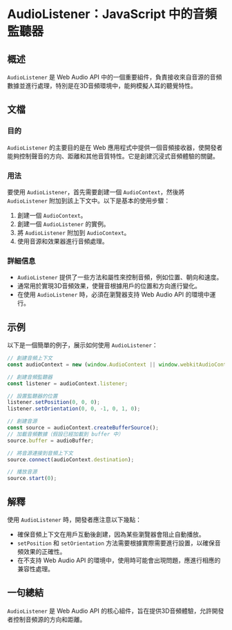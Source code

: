 <!--
Meta Description: # AudioListener：JavaScript 中的音頻監聽器 ## 概述 `AudioListener` 是 Web Audio API 中的一個重要組件，負責接收來自音源的音頻數據並進行處理，特別是在3D音頻環境中，能夠模擬人耳的聽覺特性。 ## 文檔 ### 目的 `AudioListe...
Meta Keywords: audiolistener, audiocontext, web, audio, api
-->

# AudioListener：JavaScript 中的音頻監聽器

## 概述
`AudioListener` 是 Web Audio API 中的一個重要組件，負責接收來自音源的音頻數據並進行處理，特別是在3D音頻環境中，能夠模擬人耳的聽覺特性。

## 文檔
### 目的
`AudioListener` 的主要目的是在 Web 應用程式中提供一個音頻接收器，使開發者能夠控制聲音的方向、距離和其他音質特性。它是創建沉浸式音頻體驗的關鍵。

### 用法
要使用 `AudioListener`，首先需要創建一個 `AudioContext`，然後將 `AudioListener` 附加到該上下文中。以下是基本的使用步驟：

1. 創建一個 `AudioContext`。
2. 創建一個 `AudioListener` 的實例。
3. 將 `AudioListener` 附加到 `AudioContext`。
4. 使用音源和效果器進行音頻處理。

### 詳細信息
- `AudioListener` 提供了一些方法和屬性來控制音頻，例如位置、朝向和速度。
- 通常用於實現3D音頻效果，使聲音根據用戶的位置和方向進行變化。
- 在使用 `AudioListener` 時，必須在瀏覽器支持 Web Audio API 的環境中運行。

## 示例
以下是一個簡單的例子，展示如何使用 `AudioListener`：

```javascript
// 創建音頻上下文
const audioContext = new (window.AudioContext || window.webkitAudioContext)();

// 創建音頻監聽器
const listener = audioContext.listener;

// 設置監聽器的位置
listener.setPosition(0, 0, 0);
listener.setOrientation(0, 0, -1, 0, 1, 0);

// 創建音源
const source = audioContext.createBufferSource();
// 加載音頻數據（假設已經加載到 buffer 中）
source.buffer = audioBuffer;

// 將音源連接到音頻上下文
source.connect(audioContext.destination);

// 播放音源
source.start(0);
```

## 解釋
使用 `AudioListener` 時，開發者應注意以下幾點：
- 確保音頻上下文在用戶互動後創建，因為某些瀏覽器會阻止自動播放。
- `setPosition` 和 `setOrientation` 方法需要根據實際需要進行設置，以確保音頻效果的正確性。
- 在不支持 Web Audio API 的環境中，使用時可能會出現問題，應進行相應的兼容性處理。

## 一句總結
`AudioListener` 是 Web Audio API 的核心組件，旨在提供3D音頻體驗，允許開發者控制音頻源的方向和距離。